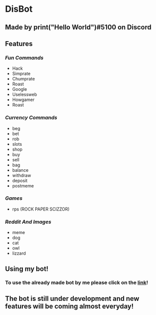 # DisBot
## Made by print("Hello World")#5100 on Discord
## __Features__
### _**Fun Commands**_
* Hack
* Simprate
* Chumprate
* Roast
* Google
* Uselessweb
* Howgamer
* Roast
### _**Currency Commands**_
* beg
* bet
* rob
* slots
* shop
* buy
* sell
* bag
* balance
* withdraw
* deposit
* postmeme
### _**Games**_
* rps (ROCK PAPER SCIZZOR)
### _**Reddit And Images**_
* meme
* dog
* cat
* owl
* lizzard

## Using my bot!
### To use the already made bot by me please click on the [link](https://discord.com/api/oauth2/authorize?client_id=784051340305104936&permissions=8&scope=bot)!
## The bot is still under development and new features will be coming almost everyday!

